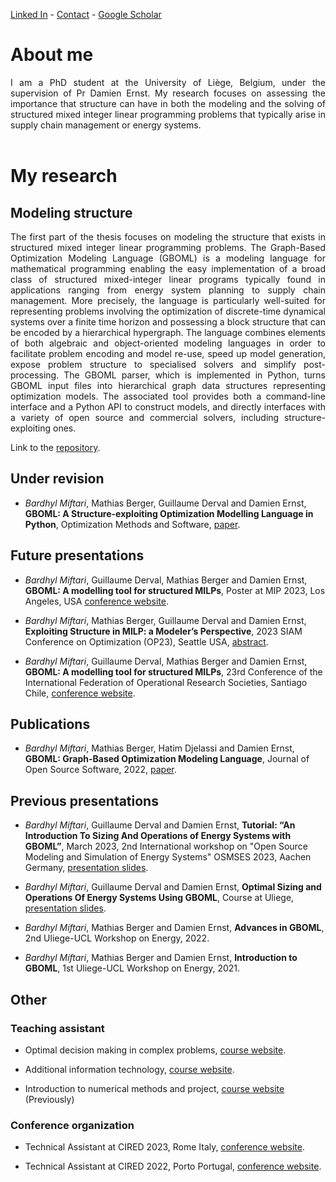 
[Linked In](https://www.linkedin.com/in/bardhyl-miftari/) - [Contact](https://www.uliege.be/cms/c_9054334/fr/repertoire?uid=u235534) - [Google Scholar](https://scholar.google.com/citations?user=pznB6GoAAAAJ&hl=fr&oi=ao)

# About me

<div align="justify">I am a PhD student at the University of Liège, Belgium, under the supervision of Pr Damien Ernst. My research focuses on assessing the importance that structure can have in both the modeling and the solving of structured mixed integer linear programming problems that typically arise in supply chain management or energy systems.</div> <br />


# My research
## Modeling structure
<div align="justify">The first part of the thesis focuses on modeling the structure that exists in structured mixed integer linear programming problems. The Graph-Based Optimization Modeling Language (GBOML) is a modeling language for mathematical programming enabling the easy implementation of a broad class of structured mixed-integer linear programs typically found in applications ranging from energy system planning to supply chain management. More precisely, the language is particularly well-suited for representing problems involving the optimization of discrete-time dynamical systems over a finite time horizon and possessing a block structure that can be encoded by a hierarchical hypergraph. The language combines elements of both algebraic and object-oriented modeling languages in order to facilitate problem encoding and model re-use, speed up model generation, expose problem structure to specialised solvers and simplify post-processing. The GBOML parser, which is implemented in Python, turns GBOML input files into hierarchical graph data structures representing optimization models. The associated tool provides both a command-line interface and a Python API to construct models, and directly interfaces with a variety of open source and commercial solvers, including structure-exploiting ones. </div>

Link to the [repository](https://gitlab.uliege.be/smart_grids/public/gboml).

## Under revision

- _Bardhyl Miftari_, Mathias Berger, Guillaume Derval and Damien Ernst, **GBOML: A Structure-exploiting Optimization Modelling Language in Python**, Optimization Methods and Software, [paper](https://orbi.uliege.be/handle/2268/296930).

## Future presentations 
- _Bardhyl Miftari_, Guillaume Derval, Mathias Berger and Damien Ernst, **GBOML: A modelling tool for structured MILPs**, Poster at MIP 2023, Los Angeles, USA [conference website](https://www.mixedinteger.org/2023/).

- _Bardhyl Miftari_, Mathias Berger, Guillaume Derval and Damien Ernst, **Exploiting Structure in MILP: a Modeler’s Perspective**, 2023 SIAM Conference on Optimization (OP23), Seattle USA, [abstract](https://meetings.siam.org/sess/dsp_talk.cfm?p=129961).

- _Bardhyl Miftari_, Guillaume Derval, Mathias Berger and Damien Ernst, **GBOML: A modelling tool for structured MILPs**, 23rd Conference of the International Federation of Operational Research Societies, Santiago Chile, [conference website](https://ifors2023.com/).

## Publications

- _Bardhyl Miftari_, Mathias Berger, Hatim Djelassi and Damien Ernst, **GBOML: Graph-Based Optimization Modeling Language**, Journal of Open Source Software, 2022, [paper](https://doi.org/10.21105/joss.04158).

## Previous presentations

- _Bardhyl Miftari_, Guillaume Derval and Damien Ernst, **Tutorial: “An Introduction To Sizing And Operations of Energy Systems with GBOML”**, March 2023, 2nd International workshop on "Open Source Modeling and Simulation of Energy Systems" OSMSES 2023, Aachen Germany, [presentation slides](https://orbi.uliege.be/handle/2268/301220).

- _Bardhyl Miftari_, Guillaume Derval and Damien Ernst, **Optimal Sizing and Operations Of Energy Systems Using GBOML**, Course at Uliege, [presentation slides](https://orbi.uliege.be/handle/2268/299668). 

- _Bardhyl Miftari_, Mathias Berger and Damien Ernst, **Advances in GBOML**, 2nd Uliege-UCL Workshop on Energy, 2022.

- _Bardhyl Miftari_, Mathias Berger and Damien Ernst, **Introduction to GBOML**, 1st Uliege-UCL Workshop on Energy, 2021.

## Other

### Teaching assistant

- Optimal decision making in complex problems, [course website](http://blogs.ulg.ac.be/damien-ernst/teaching/info8003-1-optimal-decision-making-for-complex-problems/).

- Additional information technology, [course website](https://www.programmes.uliege.be/cocoon/20222023/en/cours/INFO0952-1.html).

- Introduction to numerical methods and project, [course website](https://www.programmes.uliege.be/cocoon/20222023/en/cours/PROJ0001-1.html) (Previously)


### Conference organization

- Technical Assistant at CIRED 2023, Rome Italy, [conference website](https://www.cired2023.org/).

- Technical Assistant at CIRED 2022, Porto Portugal, [conference website](https://www.cired2022porto.org/).
